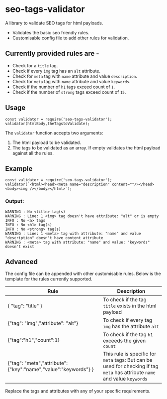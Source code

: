 # seo-tags-validator
A library to validate SEO tags for html payloads.

- Validates the basic seo friendly rules. 
- Customisable config file to add other rules for validation.

## Currently provided rules are - 
- Check for a `title` tag.
- Check if every `img` tag has an `alt` attribute.
- Check for `meta` tag with `name` attribute and value `description`.
- Check for `meta` tag with `name` attribute and value `keywords`.
- Check if the number of `h1` tags exceed count of `1`.
- Check if the number of `strong` tags exceed count of `15`.

## Usage
```
const validator = require('seo-tags-validator');
validator(htmlBody,theTagstoValidate);   
```
The `validator` function accepts two arguments:
1. The html payload to be validated.
2. The tags to be validated as an array. If empty validates the html payload against all the rules.

## Example
```
const validator = require('seo-tags-validator');
validator(`<html><head><meta name="description" content=""/></head><body><img /></body></html>`);
```
### Output: 
```
WARNING : No <title> tag(s)
WARNING : Line: 1 <img> tag doesn't have attribute: "alt" or is empty
INFO : No <a> tags
INFO : No <h1> tag(s)
INFO : No <strong> tag(s)
WARNING : Line: 1 <meta> tag with attribute: "name" and value "description" doesn't have content attribute
WARNING : <meta> tag with attribute: "name" and value: "keywords" doesn't exist
```

## Advanced
The config file can be appended with other customisable rules.
Below is the template for the rules currently supported.

|Rule   |Description   |
|---|---|
|{ "tag": "title" } |  To check if the tag `title` exists in the html payload |    
|{"tag": "img","attribute": "alt"} | To check if every tag `img` has the attribute `alt` |   
|{"tag":"h1","count":1} | To check if the tag `h1` exceeds the given `count` |
|{"tag": "meta","attribute":{"key":"name","value":"keywords"} } | This rule is specific for `meta` tags: But can be used for checking if tag `meta` has attribute `name` and value `keywords`  |
   
Replace the tags and attributes with any of your specific requirements.